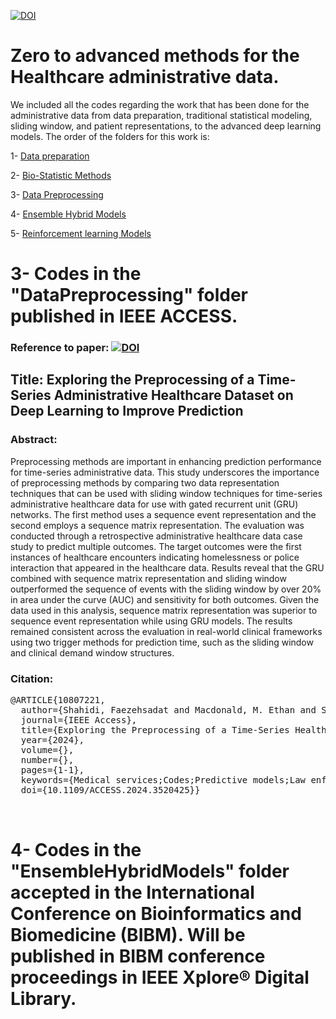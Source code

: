 <a href="https://www.linkedin.com/in/fuzzy-shahidi"><img src="https://img.shields.io/badge/Linkdin-Fuzzy%20Shahidi-blue.svg" alt="DOI"></a>


# Zero to advanced methods for the Healthcare administrative data.
We included all the codes regarding the work that has been done for the administrative data from data preparation, traditional statistical modeling, sliding window, and patient representations, to the advanced deep learning models. 
The order of the folders for this work is:

1- <a href="https://github.com/Fuzzy-sh/AHS/tree/main/Data_preparation"> Data preparation </a>

2- <a href="https://github.com/Fuzzy-sh/AHS/tree/main/BioStatisticMethods"> Bio-Statistic Methods </a>

3- <a href="https://github.com/Fuzzy-sh/AHS/tree/main/DataPreprocessing"> Data Preprocessing </a>

4- <a href="https://github.com/Fuzzy-sh/AHS/tree/main/EnsembleHybridModels"> Ensemble Hybrid Models </a>

5- <a href="https://github.com/Fuzzy-sh/AHS/tree/main/Reinforcement_learning"> Reinforcement learning Models </a>







# 3- Codes in the "DataPreprocessing" folder published in IEEE ACCESS. 
### Reference to paper: <a href="https://doi.org/10.1109/ACCESS.2024.3520425"><img src="https://img.shields.io/badge/DOI-10.36227/techrxiv.173143474.47669751/v1-lightblue.svg" alt="DOI"></a>
## Title: Exploring the Preprocessing of a Time-Series Administrative Healthcare Dataset on Deep Learning to Improve Prediction
### Abstract:

Preprocessing methods are important in enhancing prediction performance for time-series administrative data. This study underscores the importance of preprocessing methods by comparing two data representation techniques that can be used with sliding window techniques for time-series administrative healthcare data for use with gated recurrent unit (GRU) networks. The first method uses a sequence event representation and the second employs a sequence matrix representation. The evaluation was conducted through a retrospective administrative healthcare data case study to predict multiple outcomes. The target outcomes were the first instances of healthcare encounters indicating homelessness or police interaction that appeared in the healthcare data. Results reveal that the GRU combined with sequence matrix representation and sliding window outperformed the sequence of events with the sliding window by over 20% in area under the curve (AUC) and sensitivity for both outcomes. Given the data used in this analysis, sequence matrix representation was superior to sequence event representation while using GRU models. The results remained consistent across the evaluation in real-world clinical frameworks using two trigger methods for prediction time, such as the sliding window and clinical demand window structures.

### Citation:

<pre>
@ARTICLE{10807221,
  author={Shahidi, Faezehsadat and Macdonald, M. Ethan and Seitz, Dallas and Barry, Rebecca and Messier, Geoffrey},
  journal={IEEE Access}, 
  title={Exploring the Preprocessing of a Time-Series Healthcare Administrative Dataset on Deep Learning to Improve Prediction}, 
  year={2024},
  volume={},
  number={},
  pages={1-1},
  keywords={Medical services;Codes;Predictive models;Law enforcement;Sparse matrices;Indexes;Data models;Databases;Logic gates;Vectors;Gated recurrent unit networks;on clinical demand window structure;sliding window;sequence of event and sequence matrix representations;time-series healthcare administrative data},
  doi={10.1109/ACCESS.2024.3520425}}
  
  </pre>

  
# 4- Codes in the "EnsembleHybridModels" folder accepted in the International Conference on Bioinformatics and Biomedicine (BIBM). Will be published in BIBM conference proceedings in IEEE Xplore® Digital Library.

